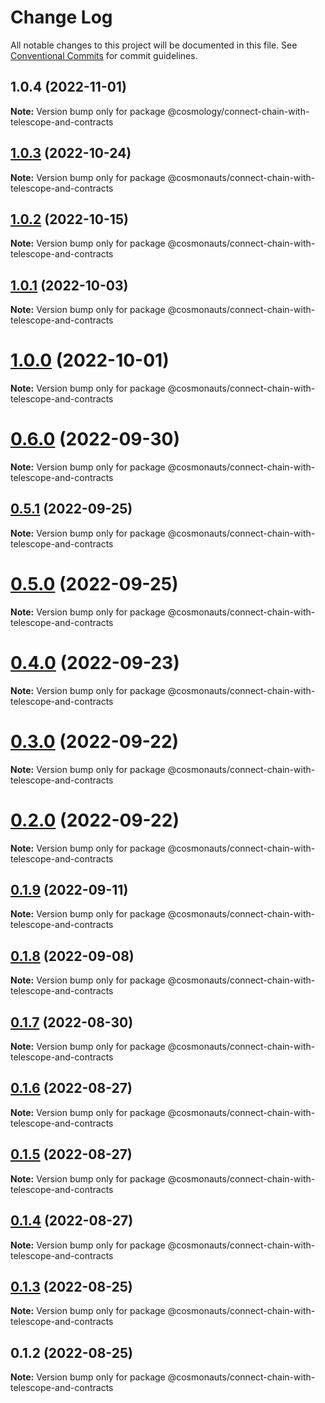 # Change Log

All notable changes to this project will be documented in this file.
See [Conventional Commits](https://conventionalcommits.org) for commit guidelines.

## 1.0.4 (2022-11-01)

**Note:** Version bump only for package @cosmology/connect-chain-with-telescope-and-contracts





## [1.0.3](https://github.com/cosmology-tech/create-cosmos-app/compare/@cosmonauts/connect-chain-with-telescope-and-contracts@1.0.2...@cosmonauts/connect-chain-with-telescope-and-contracts@1.0.3) (2022-10-24)

**Note:** Version bump only for package @cosmonauts/connect-chain-with-telescope-and-contracts





## [1.0.2](https://github.com/cosmology-tech/create-cosmos-app/compare/@cosmonauts/connect-chain-with-telescope-and-contracts@1.0.1...@cosmonauts/connect-chain-with-telescope-and-contracts@1.0.2) (2022-10-15)

**Note:** Version bump only for package @cosmonauts/connect-chain-with-telescope-and-contracts





## [1.0.1](https://github.com/cosmology-tech/create-cosmos-app/compare/@cosmonauts/connect-chain-with-telescope-and-contracts@1.0.0...@cosmonauts/connect-chain-with-telescope-and-contracts@1.0.1) (2022-10-03)

**Note:** Version bump only for package @cosmonauts/connect-chain-with-telescope-and-contracts





# [1.0.0](https://github.com/cosmology-tech/create-cosmos-app/compare/@cosmonauts/connect-chain-with-telescope-and-contracts@0.6.0...@cosmonauts/connect-chain-with-telescope-and-contracts@1.0.0) (2022-10-01)

**Note:** Version bump only for package @cosmonauts/connect-chain-with-telescope-and-contracts





# [0.6.0](https://github.com/cosmology-tech/create-cosmos-app/compare/@cosmonauts/connect-chain-with-telescope-and-contracts@0.5.1...@cosmonauts/connect-chain-with-telescope-and-contracts@0.6.0) (2022-09-30)

**Note:** Version bump only for package @cosmonauts/connect-chain-with-telescope-and-contracts





## [0.5.1](https://github.com/cosmology-tech/create-cosmos-app/compare/@cosmonauts/connect-chain-with-telescope-and-contracts@0.5.0...@cosmonauts/connect-chain-with-telescope-and-contracts@0.5.1) (2022-09-25)

**Note:** Version bump only for package @cosmonauts/connect-chain-with-telescope-and-contracts





# [0.5.0](https://github.com/cosmology-tech/create-cosmos-app/compare/@cosmonauts/connect-chain-with-telescope-and-contracts@0.4.0...@cosmonauts/connect-chain-with-telescope-and-contracts@0.5.0) (2022-09-25)

**Note:** Version bump only for package @cosmonauts/connect-chain-with-telescope-and-contracts





# [0.4.0](https://github.com/cosmology-tech/create-cosmos-app/compare/@cosmonauts/connect-chain-with-telescope-and-contracts@0.3.0...@cosmonauts/connect-chain-with-telescope-and-contracts@0.4.0) (2022-09-23)

**Note:** Version bump only for package @cosmonauts/connect-chain-with-telescope-and-contracts





# [0.3.0](https://github.com/cosmology-tech/create-cosmos-app/compare/@cosmonauts/connect-chain-with-telescope-and-contracts@0.2.0...@cosmonauts/connect-chain-with-telescope-and-contracts@0.3.0) (2022-09-22)

**Note:** Version bump only for package @cosmonauts/connect-chain-with-telescope-and-contracts





# [0.2.0](https://github.com/cosmology-tech/create-cosmos-app/compare/@cosmonauts/connect-chain-with-telescope-and-contracts@0.1.9...@cosmonauts/connect-chain-with-telescope-and-contracts@0.2.0) (2022-09-22)

**Note:** Version bump only for package @cosmonauts/connect-chain-with-telescope-and-contracts





## [0.1.9](https://github.com/cosmology-tech/create-cosmos-app/compare/@cosmonauts/connect-chain-with-telescope-and-contracts@0.1.8...@cosmonauts/connect-chain-with-telescope-and-contracts@0.1.9) (2022-09-11)

**Note:** Version bump only for package @cosmonauts/connect-chain-with-telescope-and-contracts





## [0.1.8](https://github.com/cosmology-tech/create-cosmos-app/compare/@cosmonauts/connect-chain-with-telescope-and-contracts@0.1.7...@cosmonauts/connect-chain-with-telescope-and-contracts@0.1.8) (2022-09-08)

**Note:** Version bump only for package @cosmonauts/connect-chain-with-telescope-and-contracts





## [0.1.7](https://github.com/cosmology-tech/create-cosmos-app/compare/@cosmonauts/connect-chain-with-telescope-and-contracts@0.1.6...@cosmonauts/connect-chain-with-telescope-and-contracts@0.1.7) (2022-08-30)

**Note:** Version bump only for package @cosmonauts/connect-chain-with-telescope-and-contracts





## [0.1.6](https://github.com/cosmology-tech/create-cosmos-app/compare/@cosmonauts/connect-chain-with-telescope-and-contracts@0.1.5...@cosmonauts/connect-chain-with-telescope-and-contracts@0.1.6) (2022-08-27)

**Note:** Version bump only for package @cosmonauts/connect-chain-with-telescope-and-contracts





## [0.1.5](https://github.com/cosmology-tech/create-cosmos-app/compare/@cosmonauts/connect-chain-with-telescope-and-contracts@0.1.4...@cosmonauts/connect-chain-with-telescope-and-contracts@0.1.5) (2022-08-27)

**Note:** Version bump only for package @cosmonauts/connect-chain-with-telescope-and-contracts





## [0.1.4](https://github.com/cosmology-tech/create-cosmos-app/compare/@cosmonauts/connect-chain-with-telescope-and-contracts@0.1.3...@cosmonauts/connect-chain-with-telescope-and-contracts@0.1.4) (2022-08-27)

**Note:** Version bump only for package @cosmonauts/connect-chain-with-telescope-and-contracts





## [0.1.3](https://github.com/cosmology-tech/create-cosmos-app/compare/@cosmonauts/connect-chain-with-telescope-and-contracts@0.1.2...@cosmonauts/connect-chain-with-telescope-and-contracts@0.1.3) (2022-08-25)

**Note:** Version bump only for package @cosmonauts/connect-chain-with-telescope-and-contracts





## 0.1.2 (2022-08-25)

**Note:** Version bump only for package @cosmonauts/connect-chain-with-telescope-and-contracts
